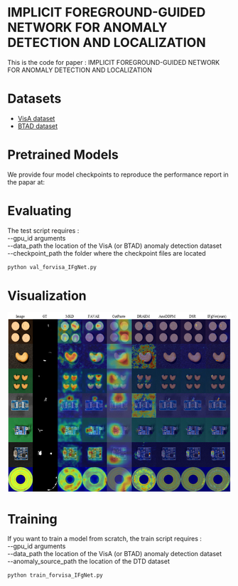 # IMPLICIT FOREGROUND-GUIDED NETWORK FOR ANOMALY DETECTION AND LOCALIZATION
This is the code for paper : IMPLICIT FOREGROUND-GUIDED NETWORK FOR ANOMALY DETECTION AND LOCALIZATION

# Datasets
* [VisA dataset](https://link.springer.com/chapter/10.1007/978-3-031-20056-4_23)
* [BTAD dataset](https://ieeexplore.ieee.org/abstract/document/9576231)

# Pretrained Models
We provide four model checkpoints to reproduce the performance report in the papar at:

# Evaluating
The test script requires : \
--gpu_id arguments \
--data_path the location of the VisA (or BTAD) anomaly detection dataset \
--checkpoint_path the folder where the checkpoint files are located
```python
python val_forvisa_IFgNet.py
```
# Visualization
![image](https://github.com/gloriacxl/IFgNet/blob/main/visualization.png)

# Training
If you want to train a model from scratch, the train script requires : \
--gpu_id arguments \
--data_path the location of the VisA (or BTAD) anomaly detection dataset \
--anomaly_source_path the location of the DTD dataset
```python
python train_forvisa_IFgNet.py
```
